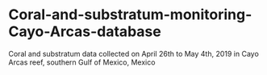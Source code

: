 # Coral-and-substratum-monitoring-Cayo-Arcas-database
Coral and substratum data collected on April 26th to May 4th, 2019 in Cayo Arcas reef, southern Gulf of Mexico, Mexico
